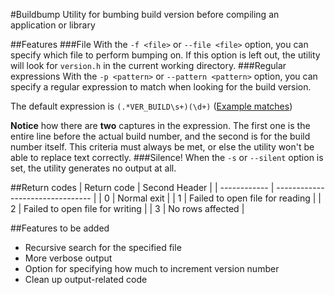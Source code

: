 #Buildbump
Utility for bumbing build version before compiling an application or library

##Features
###File
With the `-f <file>` or `--file <file>` option, you can specify which file to perform bumping on. If this option is left out, the utility will look for `version.h` in the current working directory.
###Regular expressions
With the `-p <pattern>` or `--pattern <pattern>` option, you can specify a regular expression to match when looking for the build version.

The default expression is `(.*VER_BUILD\s+)(\d+)` ([Example matches](http://www.regexr.com/3akkd))

**Notice** how there are **two** captures in the expression. The first one is the entire line before the actual build number, and the second is for the build number itself. This criteria must always be met, or else the utility won't be able to replace text correctly.
###Silence!
When the `-s` or `--silent` option is set, the utility generates no output at all.

##Return codes
| Return code  | Second Header                    |
| ------------ | -------------------------------- |
| 0            | Normal exit                      |
| 1            | Failed to open file for reading  |
| 2            | Failed to open file for writing  |
| 3            | No rows affected                 |

##Features to be added

 - Recursive search for the specified file
 - More verbose output
 - Option for specifying how much to increment version number
 - Clean up output-related code
